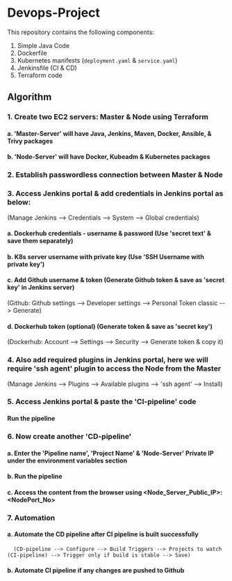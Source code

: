 # Devops-Project

This repository contains the following components:

1. Simple Java Code
2. Dockerfile
3. Kubernetes manifests (`deployment.yaml` & `service.yaml`)
4. Jenkinsfile (CI & CD)
5. Terraform code

## Algorithm

### 1. Create two EC2 servers: Master & Node using Terraform

#### a. 'Master-Server' will have Java, Jenkins, Maven, Docker, Ansible, & Trivy packages
#### b. 'Node-Server' will have Docker, Kubeadm & Kubernetes packages

### 2. Establish passwordless connection between Master & Node

### 3. Access Jenkins portal & add credentials in Jenkins portal as below:
   (Manage Jenkins --> Credentials --> System --> Global credentials)

#### a. Dockerhub credentials - username & password (Use 'secret text' & save them separately)
#### b. K8s server username with private key (Use 'SSH Username with private key')
#### c. Add Github username & token (Generate Github token & save as 'secret key' in Jenkins server)
   (Github: Github settings --> Developer settings --> Personal Token classic --> Generate)
#### d. Dockerhub token (optional) (Generate token & save as 'secret key')
   (Dockerhub: Account --> Settings --> Security --> Generate token & copy it)

### 4. Also add required plugins in Jenkins portal, here we will require 'ssh agent' plugin to access the Node from the Master
   (Manage Jenkins --> Plugins --> Available plugins --> 'ssh agent' --> Install)

### 5. Access Jenkins portal & paste the 'CI-pipeline' code
   #### Run the pipeline

### 6. Now create another 'CD-pipeline'
   #### a. Enter the 'Pipeline name', 'Project Name' & 'Node-Server' Private IP under the environment variables section
   #### b. Run the pipeline
   #### c. Access the content from the browser using <Node_Server_Public_IP>:<NodePort_No>

### 7. Automation
   #### a. Automate the CD pipeline after CI pipeline is built successfully
      (CD-pipeline --> Configure --> Build Triggers --> Projects to watch (CI-pipeline) --> Trigger only if build is stable --> Save)
   #### b. Automate CI pipeline if any changes are pushed to Github

